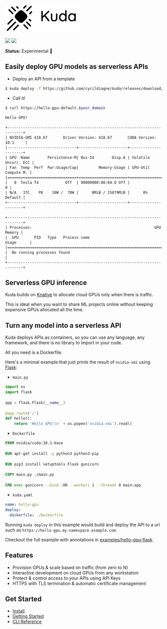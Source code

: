 <img src="docs/images/logo.png" width="241" height="90"/>

[![](https://circleci.com/gh/cyrildiagne/kuda/tree/master.svg?style=shield&circle-token=b14f5838ae2acabe21a8255070507f7e36ba510b)](https://circleci.com/gh/cyrildiagne/kuda)
[![](https://img.shields.io/github/v/release/cyrildiagne/kuda?include_prereleases)](https://github.com/cyrildiagne/kuda/releases)

**Status:** Experimental 🧪

## Easily deploy GPU models as serverless APIs

- Deploy an API from a template

```bash
$ kuda deploy -f https://github.com/cyrildiagne/kuda/releases/download/v0.4.0-preview/example-hello-gpu.yaml
```

- Call it!

```bash
$ curl https://hello-gpu.default.$your_domain
```

<!-- ```bash
$ curl -H 'x-api-key: $your_key' https://hello-gpu.default.$your_domain
``` -->

```
Hello GPU!

+-----------------------------------------------------------------------------+
| NVIDIA-SMI 418.67       Driver Version: 418.67       CUDA Version: 10.1     |
|-------------------------------+----------------------+----------------------+
| GPU  Name        Persistence-M| Bus-Id        Disp.A | Volatile Uncorr. ECC |
| Fan  Temp  Perf  Pwr:Usage/Cap|         Memory-Usage | GPU-Util  Compute M. |
|===============================+======================+======================|
|   0  Tesla T4            Off  | 00000000:00:04.0 Off |                    0 |
| N/A   37C    P8    10W /  70W |      0MiB / 15079MiB |      0%      Default |
+-------------------------------+----------------------+----------------------+

+-----------------------------------------------------------------------------+
| Processes:                                                       GPU Memory |
|  GPU       PID   Type   Process name                             Usage      |
|=============================================================================|
|  No running processes found                                                 |
+-----------------------------------------------------------------------------+

```

<!-- ## Add GPU models to a webapp easily

- Deploy a template from github

```bash
kuda deploy -f cyrildiagne/gpt2-small-http
```

- Call your deployed API

```bash
$ curl \
    -H 'x-api-key: $your_key' \
    -F 'input=Kuda is' \
    https://gpt2.<your-namespace>.example.com/generate
```

```json
{
  "query": "Kuda is",
  "generated": "a tool that...etc."
}
```

Checkout the full list of templates available in [the registry](#).
-->

## Serverless GPU inference

Kuda builds on [Knative](https://knative.dev) to allocate cloud GPUs only when there is traffic.

This is ideal when you want to share ML projects online without keeping
expensive GPUs allocated all the time.

## Turn any model into a serverless API

Kuda deploys APIs as containers, so you can use any language, any
framework, and there is no library to import in your code.

All you need is a Dockerfile.

Here's a minimal example that just prints the result of `nvidia-smi` using
[Flask](http://flask.palletsprojects.com):

- `main.py`

```python
import os
import flask

app = flask.Flask(__name__)

@app.route('/')
def hello():
    return 'Hello GPU:\n' + os.popen('nvidia-smi').read()
```

- `Dockerfile`

```Dockerfile
FROM nvidia/cuda:10.1-base

RUN apt-get install -y python3 python3-pip

RUN pip3 install setuptools Flask gunicorn

COPY main.py ./main.py

CMD exec gunicorn --bind :80 --workers 1 --threads 8 main:app
```

- `kuda.yaml`

```yaml
name: hello-gpu
deploy:
  dockerfile: ./Dockerfile
```

Running `kuda deploy` in this example would build and deploy the API to a url
such as `https://hello-gpu.my-namespace.example.com`.

Checkout the full example with annotations in
[examples/hello-gpu-flask](examples/hello-gpu-flask).

## Features

- Provision GPUs & scale based on traffic (from zero to N)
- Interactive development on cloud GPUs from any workstation
- Protect & control access to your APIs using API Keys
- HTTPS with TLS termination & automatic certificate management

## Get Started

- [Install](docs/install_cli.md)
- [Getting Started](docs/getting_started.md)
- [CLI Reference](docs/cli.md)
